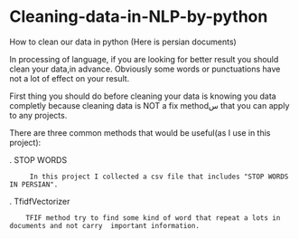 # Cleaning-data-in-NLP-by-python
How to clean our data in python (Here is persian documents)

In processing of language, if you are looking for better result you should clean your data,in advance.
Obviously some words or punctuations have not a lot of effect on your result.

First thing you should do before cleaning your data is knowing you data completly because cleaning data is NOT a fix methodس that you can apply to any projects.

 There are three common methods that would be useful(as I use in this project):
 
 . STOP WORDS
 
         In this project I collected a csv file that includes "STOP WORDS IN PERSIAN".
         
 . TfidfVectorizer
 
        TFIF method try to find some kind of word that repeat a lots in documents and not carry  important information. 
